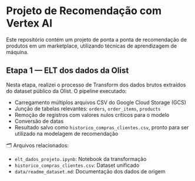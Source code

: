 # Projeto de Recomendação com Vertex AI 

Este repositório contém um projeto de ponta a ponta de recomendação de produtos em um marketplace, utilizando técnicas de aprendizagem de máquina.

## Etapa 1 — ELT dos dados da Olist

Nesta etapa, realizei o processo de Transform dos dados brutos extraídos do dataset público da Olist. O pipeline executado:

- Carregamento múltiplos arquivos CSV do Google Cloud Storage (GCS)
- Junção de tabelas relevantes: `orders`, `order_items`, `products`
- Remoção de registros com valores nulos críticos para o modelo
- Conversão de datas
- Resultado salvo como `historico_compras_clientes.csv`, pronto para ser utilizado na modelagem de recomendação

🗂️ Arquivos relacionados:
- `elt_dados_projeto.ipynb`: Notebook da transformação
- `historico_compras_clientes.csv`: Dataset unificado
- `data/readme_dataset.md`: Documentação dos dados de origem
